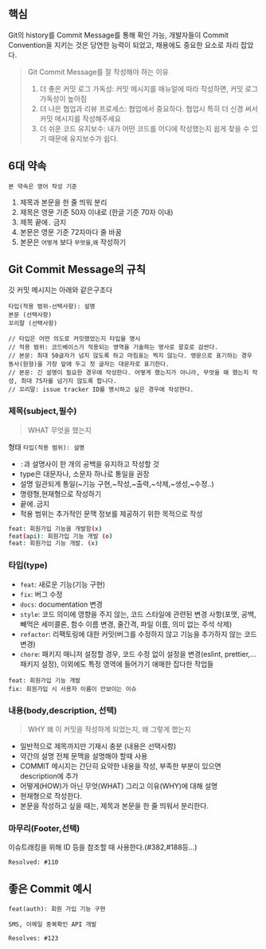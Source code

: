 ## 핵심
Git의 history를 Commit Message를 통해 확인 가능, 개발자들이 Commit Convention을 지키는 것은 당연한 능력이 되었고, 채용에도 중요한 요소로 자리 잡았다.

> Git Commit Message를 잘 작성해야 하는 이유
> 1. 더 좋은 커밋 로그 가독성: 커밋 메시지를 매뉴얼에 따라 작성하면, 커밋 로그 가독성이 높아짐
> 2. 더 나은 협업과 리뷰 프로세스: 협업에서 중요하다. 협업시 특히 더 신경 써서 커밋 메시지를 작성해주세요
> 3. 더 쉬운 코드 유지보수: 내가 어떤 코드를 어디에 작성했는지 쉽게 찾을 수 있기 때문에 유지보수가 쉽다.

## 6대 약속
`본 약속은 영어 작성 기준`
1. 제목과 본문을 한 줄 띄워 분리
2. 제목은 영문 기준 50자 이내로 (한글 기준 70자 이내)
3. 제목 끝에`.` 금지
4. 본문은 영문 기준 72자마다 줄 바꿈
5. 본문은 `어떻게` 보다 `무엇을`,`왜` 작성하기

## Git Commit Message의 규칙
깃 커밋 메시지는 아래와 같은구조다
```Git
타입(적용 범위-선택사항): 설명
본문 (선택사항)
꼬리말 (선택사항)

// 타입은 어떤 의도로 커밋했었는지 타입을 명시
// 적용 범위: 코드베이스가 적용되는 영역을 기술하는 명사로 괄호로 감싼다.
// 본문: 최대 50글자가 넘지 않도록 하고 마침표는 찍지 않는다. 영문으로 표기하는 경우 동사(원형)을 가장 앞에 두고 첫 글자는 대문자로 표기한다.
// 본문: 긴 설명이 필요한 경우에 작성한다. 어떻게 했는지가 아니라, 무엇을 왜 했는지 작성, 최대 75자를 넘기지 않도록 합니다.
// 꼬리말: issue tracker ID를 명시하고 싶은 경우에 작성한다.
```

### 제목(subject,필수)
> WHAT 무엇을 했는지

형태
`타입(적용 범위): 설명`
-  `:`과 설명사이 한 개의 공백을 유지하고 작성할 것
- type은 대문자나, 소문자 하나로 통일을 권장
- 설명 일관되게 통일(~기능 구현,~작성,~출력,~삭제,~생성,~수정..)
- 명령형,현재형으로 작성하기
- 끝에`.`금지
- 적용 범위는 추가적인 문맥 정보를 제공하기 위한 목적으로 작성
```bash
feat: 회원가입 기능을 개발함(x)
feat(api): 회원가입 기능 개발 (o)
feat: 회원가입 기능 개발. (x)
```

### **타입(type)**
- `feat`: 새로운 기능(기능 구현)
- `fix`: 버그 수정
- `docs`: documentation 변경
- `style`: 코드 의미에 영향을 주지 않는, 코드 스타일에 관련된 변경 사항(포맷, 공백, 빼먹은 세미콜론, 함수 이름 변경, 줄간격, 파일 이름, 의미 없는 주석 삭제)
- `refactor`: 리팩토링에 대한 커밋(버그를 수정하지 않고 기능을 추가하지 않는 코드 변경)
- `chore`: 패키지 매니저 설정할 경우, 코드 수정 없이 설정을 변경(eslint, prettier,...패키지 설정), 이외에도 특정 영역에 들어가기 애매한 잡다한 작업들
```
feat: 회원가입 기능 개발
fix: 회원가입 시 사용자 이름이 안보이는 이슈
```

### **내용(body,description, 선택)**
> WHY 왜 이 커밋을 작성하게 되었는지, 왜 그렇게 했는지

- 일반적으로 제목까지만 기재시 충분 (내용은 선택사항)
- 약간의 설명 전체 문맥을 설명해야 할때 사용
- COMMIT 메시지는 간단히 요약한 내용을 작성, 부족한 부분이 있으면 description에 추가
- 어떻게(HOW)가 아닌 무엇(WHAT) 그리고 이유(WHY)에 대해 설명
- 현재형으로 작성한다.
- 본문을 작성하고 싶을 때는, 제목과 본문을 한 줄 띄워서 분리한다.

### **마무리(Footer,선택)**
이슈트래킹을 위해 ID 등을 참조할 때 사용한다.(#382,#188등...)
```
Resolved: #110
```

## 좋은 Commit 예시
```Git
feat(auth): 회원 가입 기능 구현

SMS, 이메일 중복확인 API 개발

Resolves: #123

```